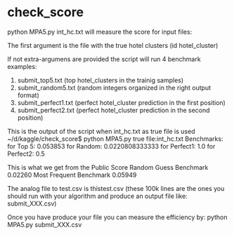# check_score

python MPA5.py int_hc.txt will measure the score for input files:

The first argument is the file with the true hotel clusters (id hotel_cluster)

If not extra-argumens are provided the script will run 4 benchmark examples:

1. submit_top5.txt (top hotel_clusters in the trainig samples)
2. submit_random5.txt (random integers organized in the right output format)
3. submit_perfect1.txt (perfect hotel_cluster prediction in the first position)
4. submit_perfect2.txt (perfect hotel_cluster prediction in the second position)

This is the output of the script when int_hc.txt as true file is used
~/d/kaggle/check_score$ python MPA5.py 
true file:int_hc.txt
Benchmarks:
for Top 5: 0.053853
for Random: 0.0220808333333
for Perfect1: 1.0
for Perfect2: 0.5

This is what we get from the Public Score
Random Guess Benchmark	0.02260
Most Frequent Benchmark	0.05949

The analog file to test.csv is thistest.csv (these 100k lines are the ones you should run with your algorithm and produce an output file like: submit_XXX.csv)

Once you have produce your file you can measure the efficiency by:
python MPA5.py submit_XXX.csv
